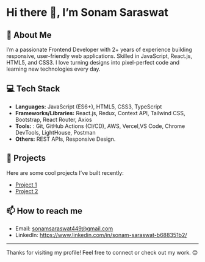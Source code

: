 # Hi there 👋, I’m Sonam Saraswat

## 🚀 About Me
I’m a passionate Frontend Developer with 2+ years of experience building responsive, user-friendly web applications. Skilled in JavaScript, React.js, HTML5, and CSS3. I love turning designs into pixel-perfect code and learning new technologies every day.

## 💻 Tech Stack
- **Languages:** JavaScript (ES6+), HTML5, CSS3, TypeScript
- **Frameworks/Libraries:** React.js, Redux, Context API, Tailwind CSS, Bootstrap, React Router, Axios
- **Tools:** : Git, GitHub Actions (CI/CD), AWS, Vercel,VS Code, Chrome DevTools, LightHouse, Postman
- **Others:** REST APIs, Responsive Design. 

## 🌟 Projects
Here are some cool projects I’ve built recently:
- [Project 1](https://docto-sonam-saraswats-projects.vercel.app/) 
- [Project 2](https://food-delivery-ten-tau.vercel.app/)

## 📫 How to reach me
- Email: sonamsaraswat449@gmail.com
- LinkedIn: https://www.linkedin.com/in/sonam-saraswat-b688351b2/
---

Thanks for visiting my profile! Feel free to connect or check out my work. 😊
